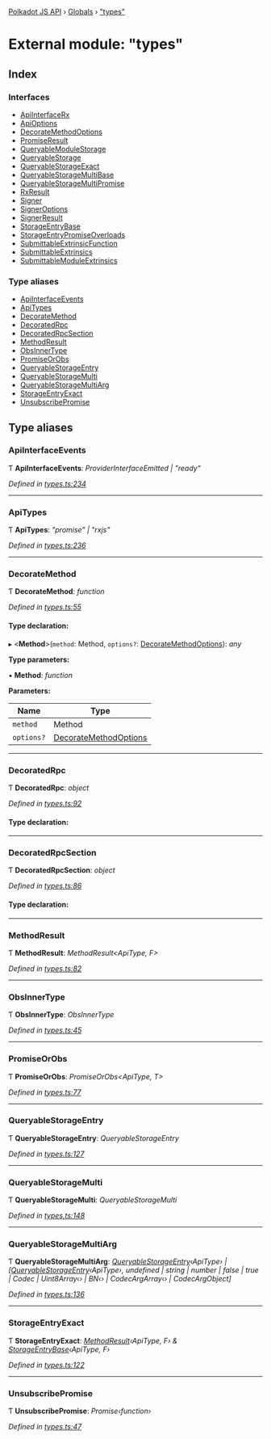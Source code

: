 [Polkadot JS API](../README.md) › [Globals](../globals.md) › ["types"](_types_.md)

# External module: "types"

## Index

### Interfaces

* [ApiInterfaceRx](../interfaces/_types_.apiinterfacerx.md)
* [ApiOptions](../interfaces/_types_.apioptions.md)
* [DecorateMethodOptions](../interfaces/_types_.decoratemethodoptions.md)
* [PromiseResult](../interfaces/_types_.promiseresult.md)
* [QueryableModuleStorage](../interfaces/_types_.queryablemodulestorage.md)
* [QueryableStorage](../interfaces/_types_.queryablestorage.md)
* [QueryableStorageExact](../interfaces/_types_.queryablestorageexact.md)
* [QueryableStorageMultiBase](../interfaces/_types_.queryablestoragemultibase.md)
* [QueryableStorageMultiPromise](../interfaces/_types_.queryablestoragemultipromise.md)
* [RxResult](../interfaces/_types_.rxresult.md)
* [Signer](../interfaces/_types_.signer.md)
* [SignerOptions](../interfaces/_types_.signeroptions.md)
* [SignerResult](../interfaces/_types_.signerresult.md)
* [StorageEntryBase](../interfaces/_types_.storageentrybase.md)
* [StorageEntryPromiseOverloads](../interfaces/_types_.storageentrypromiseoverloads.md)
* [SubmittableExtrinsicFunction](../interfaces/_types_.submittableextrinsicfunction.md)
* [SubmittableExtrinsics](../interfaces/_types_.submittableextrinsics.md)
* [SubmittableModuleExtrinsics](../interfaces/_types_.submittablemoduleextrinsics.md)

### Type aliases

* [ApiInterfaceEvents](_types_.md#apiinterfaceevents)
* [ApiTypes](_types_.md#apitypes)
* [DecorateMethod](_types_.md#decoratemethod)
* [DecoratedRpc](_types_.md#decoratedrpc)
* [DecoratedRpcSection](_types_.md#decoratedrpcsection)
* [MethodResult](_types_.md#methodresult)
* [ObsInnerType](_types_.md#obsinnertype)
* [PromiseOrObs](_types_.md#promiseorobs)
* [QueryableStorageEntry](_types_.md#queryablestorageentry)
* [QueryableStorageMulti](_types_.md#queryablestoragemulti)
* [QueryableStorageMultiArg](_types_.md#queryablestoragemultiarg)
* [StorageEntryExact](_types_.md#storageentryexact)
* [UnsubscribePromise](_types_.md#unsubscribepromise)

## Type aliases

###  ApiInterfaceEvents

Ƭ **ApiInterfaceEvents**: *ProviderInterfaceEmitted | "ready"*

*Defined in [types.ts:234](https://github.com/polkadot-js/api/blob/5b5d0a3fb8/packages/api/src/types.ts#L234)*

___

###  ApiTypes

Ƭ **ApiTypes**: *"promise" | "rxjs"*

*Defined in [types.ts:236](https://github.com/polkadot-js/api/blob/5b5d0a3fb8/packages/api/src/types.ts#L236)*

___

###  DecorateMethod

Ƭ **DecorateMethod**: *function*

*Defined in [types.ts:55](https://github.com/polkadot-js/api/blob/5b5d0a3fb8/packages/api/src/types.ts#L55)*

#### Type declaration:

▸ <**Method**>(`method`: Method, `options?`: [DecorateMethodOptions](../interfaces/_types_.decoratemethodoptions.md)): *any*

**Type parameters:**

▪ **Method**: *function*

**Parameters:**

Name | Type |
------ | ------ |
`method` | Method |
`options?` | [DecorateMethodOptions](../interfaces/_types_.decoratemethodoptions.md) |

___

###  DecoratedRpc

Ƭ **DecoratedRpc**: *object*

*Defined in [types.ts:92](https://github.com/polkadot-js/api/blob/5b5d0a3fb8/packages/api/src/types.ts#L92)*

#### Type declaration:

___

###  DecoratedRpcSection

Ƭ **DecoratedRpcSection**: *object*

*Defined in [types.ts:86](https://github.com/polkadot-js/api/blob/5b5d0a3fb8/packages/api/src/types.ts#L86)*

#### Type declaration:

___

###  MethodResult

Ƭ **MethodResult**: *MethodResult<ApiType, F>*

*Defined in [types.ts:82](https://github.com/polkadot-js/api/blob/5b5d0a3fb8/packages/api/src/types.ts#L82)*

___

###  ObsInnerType

Ƭ **ObsInnerType**: *ObsInnerType<O>*

*Defined in [types.ts:45](https://github.com/polkadot-js/api/blob/5b5d0a3fb8/packages/api/src/types.ts#L45)*

___

###  PromiseOrObs

Ƭ **PromiseOrObs**: *PromiseOrObs<ApiType, T>*

*Defined in [types.ts:77](https://github.com/polkadot-js/api/blob/5b5d0a3fb8/packages/api/src/types.ts#L77)*

___

###  QueryableStorageEntry

Ƭ **QueryableStorageEntry**: *QueryableStorageEntry<ApiType>*

*Defined in [types.ts:127](https://github.com/polkadot-js/api/blob/5b5d0a3fb8/packages/api/src/types.ts#L127)*

___

###  QueryableStorageMulti

Ƭ **QueryableStorageMulti**: *QueryableStorageMulti<ApiType>*

*Defined in [types.ts:148](https://github.com/polkadot-js/api/blob/5b5d0a3fb8/packages/api/src/types.ts#L148)*

___

###  QueryableStorageMultiArg

Ƭ **QueryableStorageMultiArg**: *[QueryableStorageEntry](_types_.md#queryablestorageentry)‹ApiType› | [[QueryableStorageEntry](_types_.md#queryablestorageentry)‹ApiType›, undefined | string | number | false | true | Codec | Uint8Array‹› | BN‹› | CodecArgArray‹› | CodecArgObject]*

*Defined in [types.ts:136](https://github.com/polkadot-js/api/blob/5b5d0a3fb8/packages/api/src/types.ts#L136)*

___

###  StorageEntryExact

Ƭ **StorageEntryExact**: *[MethodResult](_types_.md#methodresult)‹ApiType, F› & [StorageEntryBase](../interfaces/_types_.storageentrybase.md)‹ApiType, F›*

*Defined in [types.ts:122](https://github.com/polkadot-js/api/blob/5b5d0a3fb8/packages/api/src/types.ts#L122)*

___

###  UnsubscribePromise

Ƭ **UnsubscribePromise**: *Promise‹function›*

*Defined in [types.ts:47](https://github.com/polkadot-js/api/blob/5b5d0a3fb8/packages/api/src/types.ts#L47)*
